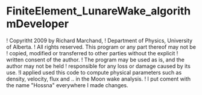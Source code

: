 # FiniteElement_LunareWake_algorithmDeveloper
! Copyritht 2009 by Richard Marchand,
! Department of Physics, University of Alberta.
! All rights reserved. This program or any part thereof may not be
! copied, modified or transferred to other parties without the explicit
! written consent of the author.
! The program may be used as is, and the author may not be held
! responsible for any loss or damage caused by its use.
!I applied used this code to compute physical parameters such as density, velocity, flux and .. in the Moon wake analysis.
! I put coment with the name "Hossna" everywhere I made changes.
